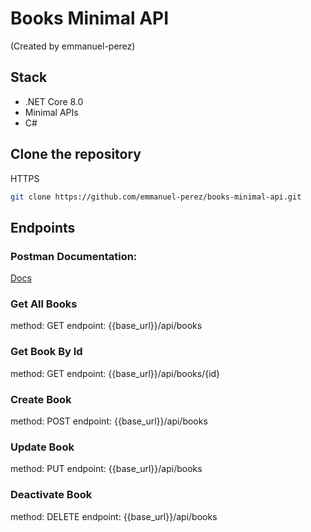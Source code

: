 # Books Minimal API
(Created by emmanuel-perez)

## Stack
- .NET Core 8.0
- Minimal APIs
- C#

## Clone the repository
HTTPS
```bash
git clone https://github.com/emmanuel-perez/books-minimal-api.git
```
## Endpoints

### Postman Documentation:
[Docs](https://documenter.getpostman.com/view/17549938/2sB2x5Gsc4)

### Get All Books
method: GET
endpoint: {{base_url}}/api/books

### Get Book By Id
method: GET
endpoint: {{base_url}}/api/books/{id}

### Create Book
method: POST
endpoint: {{base_url}}/api/books

### Update Book
method: PUT
endpoint: {{base_url}}/api/books

### Deactivate Book
method: DELETE
endpoint: {{base_url}}/api/books


























